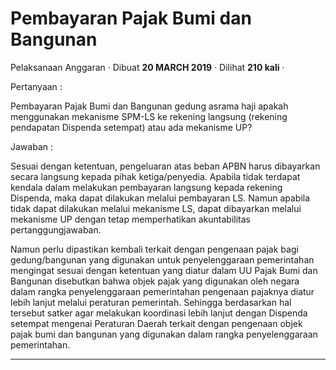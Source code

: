 Pembayaran Pajak Bumi dan Bangunan
==================================

Pelaksanaan Anggaran · Dibuat **20 MARCH 2019** · Dilihat **210 kali** ·

Pertanyaan :

Pembayaran Pajak Bumi dan Bangunan gedung asrama haji apakah menggunakan mekanisme SPM-LS ke rekening langsung (rekening pendapatan Dispenda setempat) atau ada mekanisme UP?

  

Jawaban :

Sesuai dengan ketentuan, pengeluaran atas beban APBN harus dibayarkan secara langsung kepada pihak ketiga/penyedia. Apabila tidak terdapat kendala dalam melakukan pembayaran langsung kepada rekening Dispenda, maka dapat dilakukan melalui pembayaran LS. Namun apabila tidak dapat dilakukan melalui mekanisme LS, dapat dibayarkan melalui mekanisme UP dengan tetap memperhatikan akuntabilitas pertanggungjawaban.

Namun perlu dipastikan kembali terkait dengan pengenaan pajak bagi gedung/bangunan yang digunakan untuk penyelenggaraan pemerintahan mengingat sesuai dengan ketentuan yang diatur dalam UU Pajak Bumi dan Bangunan disebutkan bahwa objek pajak yang digunakan oleh negara dalam rangka penyelenggaraan pemerintahan pengenaan pajaknya diatur lebih lanjut melalui peraturan pemerintah. Sehingga berdasarkan hal tersebut satker agar melakukan koordinasi lebih lanjut dengan Dispenda setempat mengenai Peraturan Daerah terkait dengan pengenaan objek pajak bumi dan bangunan yang digunakan dalam rangka penyelenggaraan pemerintahan.

  

  
  
  

* * *